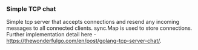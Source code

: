 ### Simple TCP chat
Simple tcp server that accepts connections and resend
any incoming messages to all connected clients.
sync.Map is used to store connections.
Further implementation detail here - https://thewonderfulgo.com/en/post/golang-tcp-server-chat/.